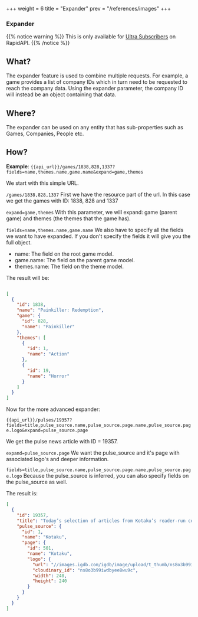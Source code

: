 +++
weight = 6
title = "Expander"
prev = "/references/images"
+++

### Expander
{{% notice warning %}}
This is only available for [Ultra Subscribers](https://rapidapi.com/user/igdbcom/package/Internet%20Game%20Database/pricing) on RapidAPI.
{{% /notice %}}

## What?

The expander feature is used to combine multiple requests. For example, a game provides a list of company IDs which in turn need to be requested to reach the company data. Using the expander parameter, the company ID will instead be an object containing that data.

## Where?

The expander can be used on any entity that has sub-properties such as Games, Companies, People etc.

## How?

**Example**: `{{api_url}}/games/1838,828,1337?fields=name,themes.name,game.name&expand=game,themes`

We start with this simple URL.

`/games/1838,828,1337`
First we have the resource part of the url. In this case we get the games with ID: 1838, 828 and 1337

`expand=game,themes`
With this parameter, we will expand: game (parent game) and themes (the themes that the game has).

`fields=name,themes.name,game.name`
We also have to specify all the fields we want to have expanded. If you don't specify the fields it will give you the full object.

* name: The field on the root game model.
* game.name: The field on the parent game model.
* themes.name: The field on the theme model.

The result will be:
```json

[
  {
    "id": 1838,
    "name": "Painkiller: Redemption",
    "game": {
      "id": 828,
      "name": "Painkiller"
    },
    "themes": [
      {
        "id": 1,
        "name": "Action"
      },
      {
        "id": 19,
        "name": "Horror"
      }
    ]
  }
]

```
Now for the more advanced expander:

`{{api_url}}/pulses/19357?fields=title,pulse_source.name,pulse_source.page.name,pulse_source.page.logo&expand=pulse_source.page`

We get the pulse news article with ID = 19357.

`expand=pulse_source.page`
We want the pulse_source and it's page with associated logo's and deeper information.

`fields=title,pulse_source.name,pulse_source.page.name,pulse_source.page.logo`
Because the pulse_source is inferred, you can also specify fields on the pulse_source as well.

The result is:
```json
[
  {
    "id": 19357,
    "title": "Today’s selection of articles from Kotaku’s reader-run community: Anatomy of a Fire Emblem Character",
    "pulse_source": {
      "id": 1,
      "name": "Kotaku",
      "page": {
        "id": 501,
        "name": "Kotaku",
        "logo": {
          "url": "//images.igdb.com/igdb/image/upload/t_thumb/ns8o3b99iwdbyee8wu9c.png",
          "cloudinary_id": "ns8o3b99iwdbyee8wu9c",
          "width": 240,
          "height": 240
        }
      }
    }
  }
]
```

